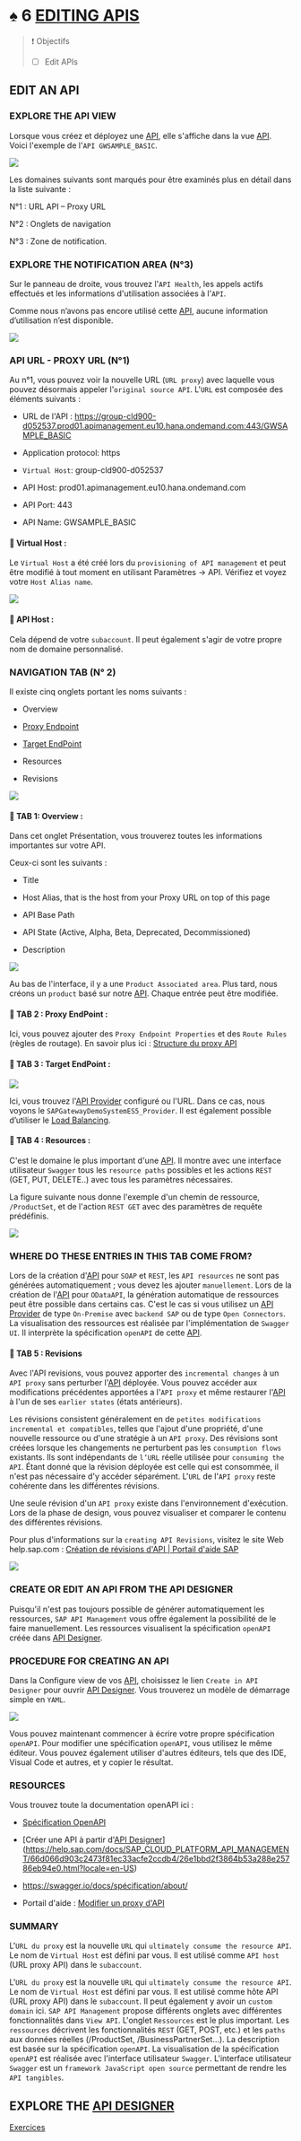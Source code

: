 # ♠ 6 [EDITING APIS](https://learning.sap.com/learning-journeys/developing-with-sap-integration-suite/editing-apis_c1f6b231-83bf-47aa-bf2d-06b633ba1e4b)

> :exclamation: Objectifs
>
> - [ ] Edit APIs

## EDIT AN API

### EXPLORE THE API VIEW

Lorsque vous créez et déployez une [API](../☼%20UNIT%200%20-%20Lexicon/♠%20API.md), elle s'affiche dans la vue [API](../☼%20UNIT%200%20-%20Lexicon/♠%20API.md). Voici l'exemple de l'`API GWSAMPLE_BASIC`.

![](./RESSOURCES/CLD900_U3_L6_01.png)

Les domaines suivants sont marqués pour être examinés plus en détail dans la liste suivante :

N°1 : URL API – Proxy URL

N°2 : Onglets de navigation

N°3 : Zone de notification.

### EXPLORE THE NOTIFICATION AREA (N°3)

Sur le panneau de droite, vous trouvez l'`API Health`, les appels actifs effectués et les informations d'utilisation associées à l'`API`.

Comme nous n’avons pas encore utilisé cette [API](../☼%20UNIT%200%20-%20Lexicon/♠%20API.md), aucune information d’utilisation n’est disponible.

![](./RESSOURCES/CLD900_U3_L6_02.png)

### API URL - PROXY URL (N°1)

Au n°1, vous pouvez voir la nouvelle URL (`URL proxy`) avec laquelle vous pouvez désormais appeler l'`original source API`. L'`URL` est composée des éléments suivants :

- URL de l'API : https://group-cld900-d052537.prod01.apimanagement.eu10.hana.ondemand.com:443/GWSAMPLE_BASIC

- Application protocol: https

- `Virtual Host`: group-cld900-d052537

- API Host: prod01.apimanagement.eu10.hana.ondemand.com

- API Port: 443

- API Name: GWSAMPLE_BASIC

#### :small_red_triangle_down: Virtual Host :

Le `Virtual Host` a été créé lors du `provisioning of API management` et peut être modifié à tout moment en utilisant Paramètres → API. Vérifiez et voyez votre `Host Alias name`.

![](./RESSOURCES/CLD900_U3_L6_03.png)

#### :small_red_triangle_down: API Host :

Cela dépend de votre `subaccount`. Il peut également s'agir de votre propre nom de domaine personnalisé.

### NAVIGATION TAB (N° 2)

Il existe cinq onglets portant les noms suivants :

- Overview

- [Proxy Endpoint]()

- [Target EndPoint]()

- Resources

- Revisions

![](./RESSOURCES/CLD900_U3_L6_04.png)

#### :small_red_triangle_down: TAB 1: Overview :

Dans cet onglet Présentation, vous trouverez toutes les informations importantes sur votre API.

Ceux-ci sont les suivants :

- Title

- Host Alias, that is the host from your Proxy URL on top of this page

- API Base Path

- API State (Active, Alpha, Beta, Deprecated, Decommissioned)

- Description

![](./RESSOURCES/CLD900_U3_L6_05.png)

Au bas de l'interface, il y a une `Product Associated area`. Plus tard, nous créons un `product` basé sur notre [API](../☼%20UNIT%200%20-%20Lexicon/♠%20API.md). Chaque entrée peut être modifiée.

#### :small_red_triangle_down: TAB 2 : Proxy EndPoint :

Ici, vous pouvez ajouter des `Proxy Endpoint Properties` et des `Route Rules` (règles de routage). En savoir plus ici : [Structure du proxy API](https://help.sap.com/docs/SAP_CLOUD_PLATFORM_API_MANAGEMENT/66d066d903c2473f81ec33acfe2ccdb4/4dfd54a7546c42cfb8dd157ab1355011.html?locale=en-US)

#### :small_red_triangle_down: TAB 3 : Target EndPoint :

![](./RESSOURCES/CLD900_U3_L6_06.png)

Ici, vous trouvez l'[API Provider](../☼%20UNIT%200%20-%20Lexicon/♠%20API%20Provider.md) configuré ou l'URL. Dans ce cas, nous voyons le `SAPGatewayDemoSystemES5_Provider`. Il est également possible d’utiliser le [Load Balancing]().

#### :small_red_triangle_down: TAB 4 : Resources :

C'est le domaine le plus important d'une [API](../☼%20UNIT%200%20-%20Lexicon/♠%20API.md). Il montre avec une interface utilisateur `Swagger` tous les `resource paths` possibles et les actions `REST` (GET, PUT, DELETE..) avec tous les paramètres nécessaires.

La figure suivante nous donne l'exemple d'un chemin de ressource, `/ProductSet`, et de l'action `REST GET` avec des paramètres de requête prédéfinis.

![](./RESSOURCES/CLD900_U3_L6_07.png)

### WHERE DO THESE ENTRIES IN THIS TAB COME FROM?

Lors de la création d'[API](../☼%20UNIT%200%20-%20Lexicon/♠%20API.md) pour `SOAP` et `REST`, les `API resources` ne sont pas générées automatiquement ; vous devez les ajouter `manuellement`. Lors de la création de l'[API](../☼%20UNIT%200%20-%20Lexicon/♠%20API.md) pour `ODataAPI`, la génération automatique de ressources peut être possible dans certains cas. C'est le cas si vous utilisez un [API Provider](../☼%20UNIT%200%20-%20Lexicon/♠%20API%20Provider.md) de type `On-Premise` avec `backend SAP` ou de type `Open Connectors`. La visualisation des ressources est réalisée par l'implémentation de `Swagger UI`. Il interprète la spécification `openAPI` de cette [API](../☼%20UNIT%200%20-%20Lexicon/♠%20API.md).

#### :small_red_triangle_down: TAB 5 : Revisions

Avec l'API revisions, vous pouvez apporter des `incremental changes` à un `API proxy` sans perturber l'[API](../☼%20UNIT%200%20-%20Lexicon/♠%20API.md) déployée. Vous pouvez accéder aux modifications précédentes apportées a l'`API proxy` et même restaurer l'[API](../☼%20UNIT%200%20-%20Lexicon/♠%20API.md) à l'un de ses `earlier states` (états antérieurs).

Les révisions consistent généralement en de `petites modifications incremental et compatibles`, telles que l'ajout d'une propriété, d'une nouvelle ressource ou d'une stratégie à un `API proxy`. Des révisions sont créées lorsque les changements ne perturbent pas les `consumption flows` existants. Ils sont indépendants de `l’URL` réelle utilisée pour `consuming the API`. Étant donné que la révision déployée est celle qui est consommée, il n'est pas nécessaire d'y accéder séparément. L'`URL` de l'`API proxy` reste cohérente dans les différentes révisions.

Une seule révision d'un `API proxy` existe dans l'environnement d'exécution. Lors de la phase de design, vous pouvez visualiser et comparer le contenu des différentes révisions.

Pour plus d'informations sur la `creating API Revisions`, visitez le site Web help.sap.com : [Création de révisions d'API | Portail d'aide SAP](https://help.sap.com/docs/sap-api-management/sap-api-management-for-neo-environment/creating-api-revisions?version=Cloud&q=Resivions%20APi%20proxy)

![](./RESSOURCES/CLD900_U3_L6_08.png)

### CREATE OR EDIT AN API FROM THE API DESIGNER

Puisqu'il n'est pas toujours possible de générer automatiquement les ressources, `SAP API Management` vous offre également la possibilité de le faire manuellement. Les ressources visualisent la spécification `openAPI` créée dans [API Designer](../☼%20UNIT%200%20-%20Lexicon/♠%20API%20Designer.md).

### PROCEDURE FOR CREATING AN API

Dans la Configure view de vos [API](../☼%20UNIT%200%20-%20Lexicon/♠%20API.md), choisissez le lien `Create in API Designer` pour ouvrir [API Designer](../☼%20UNIT%200%20-%20Lexicon/♠%20API%20Designer.md). Vous trouverez un modèle de démarrage simple en `YAML`.

![](./RESSOURCES/CLD900_20_U3L6_008_scr.png)

Vous pouvez maintenant commencer à écrire votre propre spécification `openAPI`. Pour modifier une spécification `openAPI`, vous utilisez le même éditeur. Vous pouvez également utiliser d'autres éditeurs, tels que des IDE, Visual Code et autres, et y copier le résultat.

### RESOURCES

Vous trouvez toute la documentation openAPI ici :

- [Spécification OpenAPI](https://github.com/OAI/OpenAPI-Specification/blob/main/versions/2.0.md#schemaObject)

- [Créer une API à partir d'[API Designer](../☼%20UNIT%200%20-%20Lexicon/♠%20API%20Designer.md)](https://help.sap.com/docs/SAP_CLOUD_PLATFORM_API_MANAGEMENT/66d066d903c2473f81ec33acfe2ccdb4/26e1bbd2f3864b53a288e25786eb94e0.html?locale=en-US)

- https://swagger.io/docs/spécification/about/

- Portail d'aide : [Modifier un proxy d'API](https://help.sap.com/docs/SAP_CLOUD_PLATFORM_API_MANAGEMENT/66d066d903c2473f81ec33acfe2ccdb4/a64b952578f84161829439c3ee6e967b.html?locale=en-US)

### SUMMARY

L'`URL du proxy` est la nouvelle `URL` qui `ultimately consume the resource API`. Le nom de `Virtual Host` est défini par vous. Il est utilisé comme `API host` (URL proxy API) dans le `subaccount`.

L'`URL du proxy` est la nouvelle `URL` qui `ultimately consume the resource API`. Le nom de `Virtual Host` est défini par vous. Il est utilisé comme hôte API (URL proxy API) dans le `subaccount`. Il peut également y avoir un `custom domain` ici. `SAP API Management` propose différents onglets avec différentes fonctionnalités dans `View API`. L'onglet `Ressources` est le plus important. Les `ressources` décrivent les fonctionnalités `REST` (GET, POST, etc.) et les `paths` aux données réelles (/ProductSet, /BusinessPartnerSet...). La description est basée sur la spécification `openAPI`. La visualisation de la spécification `openAPI` est réalisée avec l'interface utilisateur `Swagger`. L'interface utilisateur `Swagger` est un `framework JavaScript open source` permettant de rendre les `API tangibles`.

## EXPLORE THE [API DESIGNER](../☼%20UNIT%200%20-%20Lexicon/♠%20API%20Designer.md)

[Exercices](https://learning.sap.com/learning-journeys/developing-with-sap-integration-suite/editing-apis_c1f6b231-83bf-47aa-bf2d-06b633ba1e4b)
